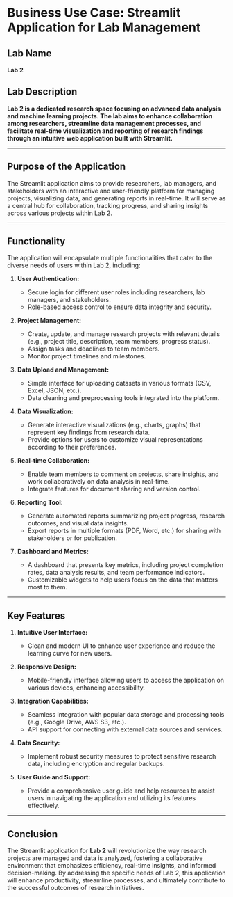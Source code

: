 # Business Use Case: Streamlit Application for Lab Management

## Lab Name
**Lab 2**

## Lab Description
**Lab 2 is a dedicated research space focusing on advanced data analysis and machine learning projects. The lab aims to enhance collaboration among researchers, streamline data management processes, and facilitate real-time visualization and reporting of research findings through an intuitive web application built with Streamlit.**

---

## Purpose of the Application
The Streamlit application aims to provide researchers, lab managers, and stakeholders with an interactive and user-friendly platform for managing projects, visualizing data, and generating reports in real-time. It will serve as a central hub for collaboration, tracking progress, and sharing insights across various projects within Lab 2.

---

## Functionality
The application will encapsulate multiple functionalities that cater to the diverse needs of users within Lab 2, including:

1. **User Authentication:**
   - Secure login for different user roles including researchers, lab managers, and stakeholders.
   - Role-based access control to ensure data integrity and security.

2. **Project Management:**
   - Create, update, and manage research projects with relevant details (e.g., project title, description, team members, progress status).
   - Assign tasks and deadlines to team members.
   - Monitor project timelines and milestones.

3. **Data Upload and Management:**
   - Simple interface for uploading datasets in various formats (CSV, Excel, JSON, etc.).
   - Data cleaning and preprocessing tools integrated into the platform.

4. **Data Visualization:**
   - Generate interactive visualizations (e.g., charts, graphs) that represent key findings from research data.
   - Provide options for users to customize visual representations according to their preferences.

5. **Real-time Collaboration:**
   - Enable team members to comment on projects, share insights, and work collaboratively on data analysis in real-time.
   - Integrate features for document sharing and version control.

6. **Reporting Tool:**
   - Generate automated reports summarizing project progress, research outcomes, and visual data insights.
   - Export reports in multiple formats (PDF, Word, etc.) for sharing with stakeholders or for publication.

7. **Dashboard and Metrics:**
   - A dashboard that presents key metrics, including project completion rates, data analysis results, and team performance indicators.
   - Customizable widgets to help users focus on the data that matters most to them.

---

## Key Features
1. **Intuitive User Interface:**
   - Clean and modern UI to enhance user experience and reduce the learning curve for new users.

2. **Responsive Design:**
   - Mobile-friendly interface allowing users to access the application on various devices, enhancing accessibility.

3. **Integration Capabilities:**
   - Seamless integration with popular data storage and processing tools (e.g., Google Drive, AWS S3, etc.).
   - API support for connecting with external data sources and services.

4. **Data Security:**
   - Implement robust security measures to protect sensitive research data, including encryption and regular backups.

5. **User Guide and Support:**
   - Provide a comprehensive user guide and help resources to assist users in navigating the application and utilizing its features effectively.

---

## Conclusion
The Streamlit application for **Lab 2** will revolutionize the way research projects are managed and data is analyzed, fostering a collaborative environment that emphasizes efficiency, real-time insights, and informed decision-making. By addressing the specific needs of Lab 2, this application will enhance productivity, streamline processes, and ultimately contribute to the successful outcomes of research initiatives.